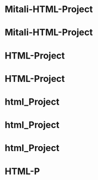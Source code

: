 # Mitali-HTML-Project
# Mitali-HTML-Project
# HTML-Project
# HTML-Project
# html_Project
# html_Project
# html_Project
# HTML-P

